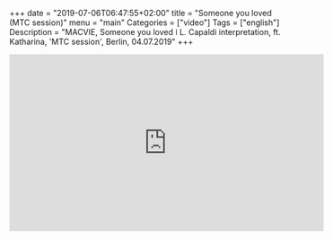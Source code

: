 +++
date = "2019-07-06T06:47:55+02:00"
title = "Someone you loved (MTC session)"
menu = "main"
Categories = ["video"]
Tags = ["english"]
Description = "MACVIE, Someone you loved  ǀ  L. Capaldi interpretation, ft. Katharina, 'MTC session', Berlin, 04.07.2019"
+++



<iframe width="560" height="315" src="https://www.youtube.com/embed/UdM2NfQOkiI" frameborder="0" allow="accelerometer; autoplay; encrypted-media; gyroscope; picture-in-picture" allowfullscreen></iframe>


